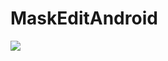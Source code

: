# MaskEditAndroid

[![](https://jitpack.io/v/Alexandreoliveira/MaskEditAndroid.svg)](https://jitpack.io/#Alexandreoliveira/MaskEditAndroid)
